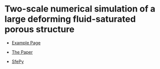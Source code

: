 Two-scale numerical simulation of a large deforming fluid-saturated porous structure
====================================================================================


* [Example Page](https://sfepy.org/sfepy_examples/example_largedef_porous/)

* [The Paper](https://arxiv.org/abs/2012.03730)

* [SfePy](https://sfepy.org)
